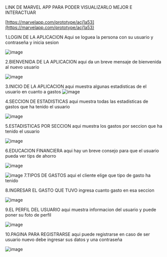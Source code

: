 LINK DE MARVEL APP PARA PODER VISUALIZARLO MEJOR E INTERACTUAR

[https://marvelapp.com/prototype/acj1a53](https://marvelapp.com/prototype/acj1a53)




1.LOGIN DE LA APLICACION
Aqui se loguea la persona con su usuario y contraseña y inicia sesion

![image](https://github.com/user-attachments/assets/aa4d72aa-0e4b-463c-a4a4-1a55c1f5e3ee)

2.BIENVENIDA DE LA APLICACION
aqui da un breve mensaje de bienvenida al nuevo usuario

![image](https://github.com/user-attachments/assets/94951683-3212-47cc-b39b-09b07b4e1686)


3.INICIO DE LA APLICACION
aqui muestra algunas estadisticas de el usuario en cuanto a gastos
![image](https://github.com/user-attachments/assets/bfcfd1e0-5f95-4da9-a3bd-e1eb2b2df872)


4.SECCION DE ESTADISTICAS
aqui muestra todas las estadisticas de gastos que ha tenido el usuario 

![image](https://github.com/user-attachments/assets/e1068f02-6d64-4a41-ad14-2415747abf2b)


5.ESTADISTICAS POR SECCION
aqui muestra los gastos por seccion que ha tenido el usuario

![image](https://github.com/user-attachments/assets/f03dae19-5642-47c8-a408-a0458005a44e)


6.EDUCACION FINANCIERA
aqui hay un breve consejo para que el usuario pueda ver tips de ahorro 

![image](https://github.com/user-attachments/assets/02216b28-b5f2-490c-aaae-ecf039baeef3)



![image](https://github.com/user-attachments/assets/760325a0-3deb-4e67-ae32-262c8c23718a)
7.TIPOS DE GASTOS
aqui el cliente elige que tipo de gasto ha tenido 


8.INGRESAR EL GASTO QUE TUVO
ingresa cuanto gasto en esa seccion

![image](https://github.com/user-attachments/assets/fd9d5b29-4aba-4837-86c0-ad77388fc1c2)


9.EL PERFIL DEL USUARIO
aqui muestra informacion del usuario y puede poner su foto de perfil

![image](https://github.com/user-attachments/assets/c40428f0-f5f8-46e6-8a4b-e2727dac4024)


10.PAGINA PARA REGISTRARSE
aqui puede registrarse en caso de ser usuario nuevo debe ingresar sus datos y una contraseña

![image](https://github.com/user-attachments/assets/78be0128-aa15-463a-ad8c-85d15507e124)
